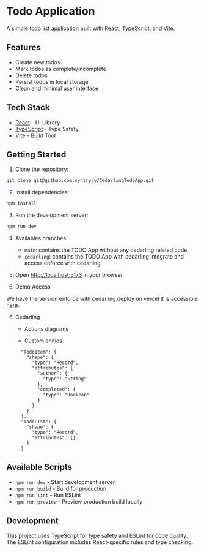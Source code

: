 # Todo Application

A simple todo list application built with React, TypeScript, and Vite.

## Features

- Create new todos
- Mark todos as complete/incomplete
- Delete todos
- Persist todos in local storage
- Clean and minimal user interface

## Tech Stack

- [React](https://react.dev/) - UI Library
- [TypeScript](https://www.typescriptlang.org/) - Type Safety
- [Vite](https://vitejs.dev/) - Build Tool

## Getting Started

1. Clone the repository:
```bash
git clone git@github.com:syntrydy/CedarlingTodoApp.git
```

2. Install dependencies:
```bash
npm install
```

3. Run the development server:
```bash
npm run dev
```
4. Availables branches

   - `main`: contains the TODO App without any  cedarling related code
   - `cedarling`: contains the TODO App with cedarling integrate and access enforce with cedarling

4. Open [http://localhost:5173](http://localhost:5173) in your browser

5. Demo Access
 
 We have the version enforce with cedarling deploy on vercel 
 It is accessible [here](https://cedarling-todo-app.vercel.app).

6. Cedarling

    - Actions diagrams
      
    -  Custom enities
    ```
      "TodoItem": {
        "shape": {
          "type": "Record",
          "attributes": {
            "author": {
              "type": "String"
            },
            "completed": {
              "type": "Boolean"
            }
          }
        }
      },
      "TodoList": {
        "shape": {
          "type": "Record",
          "attributes": {}
        }
      }  
    ```

## Available Scripts

- `npm run dev` - Start development server
- `npm run build` - Build for production
- `npm run lint` - Run ESLint
- `npm run preview` - Preview production build locally

## Development

This project uses TypeScript for type safety and ESLint for code quality. The ESLint configuration includes React-specific rules and type checking.

